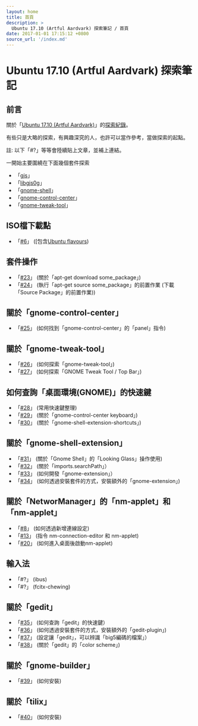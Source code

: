```yaml
---
layout: home
title: 首頁
description: >
  Ubuntu 17.10 (Artful Aardvark) 探索筆記 / 首頁
date: 2017-01-01 17:15:12 +0800
source_url: '/index.md'
---
```



# Ubuntu 17.10 (Artful Aardvark) 探索筆記


## 前言

關於「[Ubuntu 17.10 (Artful Aardvark)](https://wiki.ubuntu.com/ArtfulAardvark/ReleaseNotes)」的[探索紀錄](https://www.ubuntu-tw.org/modules/newbb/viewtopic.php?post_id=358814#forumpost358814)。

有些只是大略的探索，有興趣深究的人，也許可以當作參考，當做探索的起點。

註: 以下「#?」等等會陸續貼上文章，並補上連結。

一開始主要圍繞在下面幾個套件探索

* 「[gjs](https://packages.ubuntu.com/artful/gjs)」
* 「[libgjs0g](https://packages.ubuntu.com/artful/libgjs0g)」
* 「[gnome-shell](https://packages.ubuntu.com/artful/gnome-shell)」
* 「[gnome-control-center](https://packages.ubuntu.com/artful/gnome-control-center)」
* 「[gnome-tweak-tool](https://packages.ubuntu.com/artful/gnome-tweak-tool)」


## ISO檔下載點

* 「[#6](https://www.ubuntu-tw.org/modules/newbb/viewtopic.php?post_id=358650#forumpost358650)」 ([包含[Ubuntu flavours](https://www.ubuntu.com/download/ubuntu-flavours))


## 套件操作

* 「[#23](https://www.ubuntu-tw.org/modules/newbb/viewtopic.php?post_id=358816#forumpost358816)」 (關於「apt-get download some_package」)
* 「[#24](https://www.ubuntu-tw.org/modules/newbb/viewtopic.php?post_id=358818#forumpost358818)」 (執行「apt-get source some_package」的前置作業 (下載「Source Package」的前置作業))


## 關於「gnome-control-center」

* 「[#25](https://www.ubuntu-tw.org/modules/newbb/viewtopic.php?post_id=358820#forumpost358820)」 (如何找到「gnome-control-center」的「panel」指令)


## 關於「gnome-tweak-tool」

* 「[#26](https://www.ubuntu-tw.org/modules/newbb/viewtopic.php?post_id=358822#forumpost358822)」 (如何探索「gnome-tweak-tool」)
* 「[#27](https://www.ubuntu-tw.org/modules/newbb/viewtopic.php?post_id=358824#forumpost358824)」 (如何探索「GNOME Tweak Tool / Top Bar」)


## 如何查詢「桌面環境(GNOME)」的快速鍵

* 「[#28](https://www.ubuntu-tw.org/modules/newbb/viewtopic.php?post_id=358826#forumpost358826)」 (常用快速鍵整理)
* 「[#29](https://www.ubuntu-tw.org/modules/newbb/viewtopic.php?post_id=358828#forumpost358828)」 (關於「gnome-control-center keyboard」)
* 「[#30](https://www.ubuntu-tw.org/modules/newbb/viewtopic.php?post_id=358830#forumpost358830)」 (關於「gnome-shell-extension-shortcuts」)


## 關於「gnome-shell-extension」

* 「[#31](https://www.ubuntu-tw.org/modules/newbb/viewtopic.php?post_id=358832#forumpost358832)」 (關於「Gnome Shell」的「Looking Glass」操作使用)
* 「[#32](https://www.ubuntu-tw.org/modules/newbb/viewtopic.php?post_id=358834#forumpost358834)」 (關於「imports.searchPath」）
* 「[#33](https://www.ubuntu-tw.org/modules/newbb/viewtopic.php?post_id=358836#forumpost358836)」 (如何開發「gnome-extension」）
* 「[#34](https://www.ubuntu-tw.org/modules/newbb/viewtopic.php?post_id=358838#forumpost358838)」 (如何透過安裝套件的方式，安裝額外的「gnome-extension」)


## 關於「NetworManager」的「nm-applet」和「nm-applet」

* 「[#8](https://www.ubuntu-tw.org/modules/newbb/viewtopic.php?post_id=358654#forumpost358654)」 (如何透過新增連線設定)
* 「[#13](https://www.ubuntu-tw.org/modules/newbb/viewtopic.php?post_id=358664#forumpost358664)」 (指令 nm-connection-editor 和 nm-applet)
* 「[#20](https://www.ubuntu-tw.org/modules/newbb/viewtopic.php?post_id=358722#forumpost358722)」 (如何進入桌面後啟動nm-applet)


## 輸入法

* 「#?」 (ibus)
* 「#?」 (fcitx-chewing)


## 關於「gedit」

* 「[#35](https://www.ubuntu-tw.org/modules/newbb/viewtopic.php?post_id=358840#forumpost358840)」 (如何查詢「gedit」的快速鍵）
* 「[#36](https://www.ubuntu-tw.org/modules/newbb/viewtopic.php?post_id=358842#forumpost358842)」 (如何透過安裝套件的方式，安裝額外的「gedit-plugin」)
* 「[#37](https://www.ubuntu-tw.org/modules/newbb/viewtopic.php?post_id=358844#forumpost358844)」 (設定讓「gedit」，可以辨識「big5編碼的檔案」）
* 「[#38](https://www.ubuntu-tw.org/modules/newbb/viewtopic.php?post_id=358846#forumpost358846)」 (關於「gedit」的「color scheme」)


## 關於「gnome-builder」

* 「[#39](https://www.ubuntu-tw.org/modules/newbb/viewtopic.php?post_id=358848#forumpost358848)」 (如何安裝)


## 關於「tilix」

* 「[#40](https://www.ubuntu-tw.org/modules/newbb/viewtopic.php?post_id=358850#forumpost358850)」 (如何安裝)
